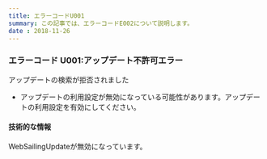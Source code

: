 ```yaml
---
title: エラーコードU001
summary: この記事では、エラーコードE002について説明します。
date : 2018-11-26
---
```

### エラーコード U001:アップデート不許可エラー
アップデートの検索が拒否されました

- アップデートの利用設定が無効になっている可能性があります。アップデートの利用設定を有効にしてください。

#### 技術的な情報
WebSailingUpdateが無効になっています。